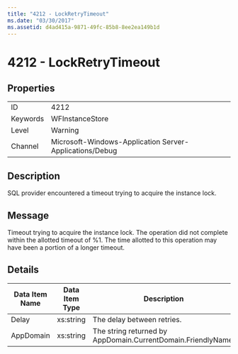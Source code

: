 ```yaml
---
title: "4212 - LockRetryTimeout"
ms.date: "03/30/2017"
ms.assetid: d4ad415a-9871-49fc-85b8-8ee2ea149b1d
---
```

# 4212 - LockRetryTimeout
## Properties  
  
|||  
|-|-|  
|ID|4212|  
|Keywords|WFInstanceStore|  
|Level|Warning|  
|Channel|Microsoft-Windows-Application Server-Applications/Debug|  
  
## Description  
 SQL provider encountered a timeout trying to acquire the instance lock.  
  
## Message  
 Timeout trying to acquire the instance lock.  The operation did not complete within the allotted timeout of %1. The time allotted to this operation may have been a portion of a longer timeout.  
  
## Details  
  
|Data Item Name|Data Item Type|Description|  
|--------------------|--------------------|-----------------|  
|Delay|xs:string|The delay between retries.|  
|AppDomain|xs:string|The string returned by AppDomain.CurrentDomain.FriendlyName.|

